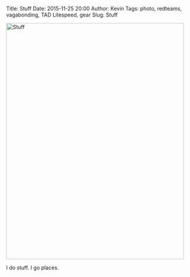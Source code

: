 Title: Stuff
Date: 2015-11-25 20:00
Author: Kevin
Tags: photo, redteams, vagabonding, TAD Litespeed, gear
Slug: Stuff

<a data-flickr-embed="true" href="https://www.flickr.com/photos/Kevinisageek/23295458432/in/datetaken/" title="Stuff"><img src="https://farm1.staticflickr.com/750/23295458432_bc6d4d77db_z.jpg" width="480" height="640" alt="Stuff" /></a>

I do stuff. I go places.
